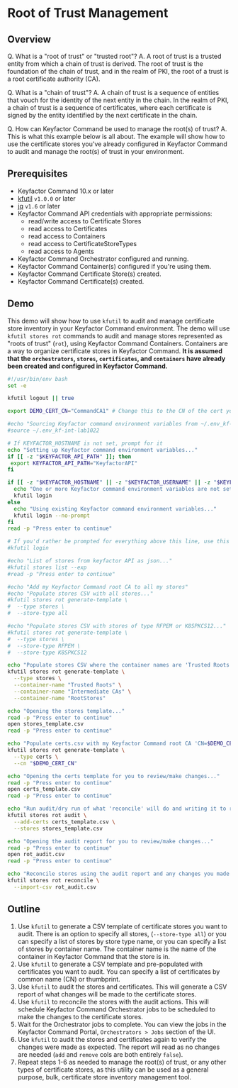 # Root of Trust Management

## Overview
Q. What is a "root of trust" or "trusted root"?
A. A root of trust is a trusted entity from which a chain of trust is derived. The root of trust is the foundation of 
the chain of trust, and in the realm of PKI, the root of a trust is a root certificate authority (CA).

Q. What is a "chain of trust"?
A. A chain of trust is a sequence of entities that vouch for the identity of the next entity in the chain. In the realm
of PKI, a chain of trust is a sequence of certificates, where each certificate is signed by the entity identified by the
next certificate in the chain.

Q. How can Keyfactor Command be used to manage the root(s) of trust?
A. This is what this example below is all about. The example will show how to use the certificate stores you've 
already configured in Keyfactor Command to audit and manage the root(s) of trust in your environment.

## Prerequisites
* Keyfactor Command 10.x or later
* [kfutil](https://github.com/Keyfactor/kfutil/releases) `v1.0.0` or later
* [jq](https://stedolan.github.io/jq/) `v1.6` or later
* Keyfactor Command API credentials with appropriate permissions:
  * read/write access to Certificate Stores
  * read access to Certificates
  * read access to Containers
  * read access to CertificateStoreTypes
  * read access to Agents
* Keyfactor Command Orchestrator configured and running.
* Keyfactor Command Container(s) configured if you're using them.
* Keyfactor Command Certificate Store(s) created.
* Keyfactor Command Certificate(s) created.

## Demo
This demo will show how to use `kfutil` to audit and manage certificate store inventory in your Keyfactor Command 
environment. The demo will use `kfutil stores rot` commands to audit and manage stores represented as "roots of trust" (`rot`), 
using Keyfactor Command Containers. Containers are a way to organize certificate stores in Keyfactor Command. **It is 
assumed that the `orchestrators`, `stores`, `certificates`, and `containers` have already been created and configured in 
Keyfactor Command.**
```bash
#!/usr/bin/env bash
set -e

kfutil logout || true

export DEMO_CERT_CN="CommandCA1" # Change this to the CN of the cert you want to add to all stores

#echo "Sourcing Keyfactor command environment variables from ~/.env_kf-int-lab1022..."
#source ~/.env_kf-int-lab1022

# If KEYFACTOR_HOSTNAME is not set, prompt for it
echo "Setting up Keyfactor command environment variables..."
if [[ -z "$KEYFACTOR_API_PATH" ]]; then
 export KEYFACTOR_API_PATH="KeyfactorAPI"
fi

if [[ -z "$KEYFACTOR_HOSTNAME" || -z "$KEYFACTOR_USERNAME" || -z "$KEYFACTOR_USERNAME" || -z "$KEYFACTOR_PASSWORD" || -z "$KEYFACTOR_DOMAIN" ]]; then
  echo "One or more Keyfactor command environment variables are not set, will use 'kfutil login' to prompt for them..."
  kfutil login
else
  echo "Using existing Keyfactor command environment variables..."
  kfutil login --no-prompt
fi
read -p "Press enter to continue"

# If you'd rather be prompted for everything above this line, use this instead:
#kfutil login

#echo "List of stores from keyfactor API as json..."
#kfutil stores list --exp
#read -p "Press enter to continue"

#echo "Add my Keyfactor Command root CA to all my stores"
#echo "Populate stores CSV with all stores..."
#kfutil stores rot generate-template \
#  --type stores \
#  --store-type all

#echo "Populate stores CSV with stores of type RFPEM or K8SPKCS12..."
#kfutil stores rot generate-template \
#  --type stores \
#  --store-type RFPEM \
#  --store-type K8SPKCS12

echo "Populate stores CSV where the container names are 'Trusted Roots', 'Intermediate CAs', or 'RootStores'..."
kfutil stores rot generate-template \
  --type stores \
  --container-name "Trusted Roots" \
  --container-name "Intermediate CAs" \
  --container-name "RootStores"

echo "Opening the stores template..."
read -p "Press enter to continue"
open stores_template.csv
read -p "Press enter to continue"

echo "Populate certs.csv with my Keyfactor Command root CA 'CN=$DEMO_CERT_CN'..."
kfutil stores rot generate-template \
  --type certs \
  --cn "$DEMO_CERT_CN"

echo "Opening the certs template for you to review/make changes..."
read -p "Press enter to continue"
open certs_template.csv
read -p "Press enter to continue"

echo "Run audit/dry run of what 'reconcile' will do and writing it to report file..."
kfutil stores rot audit \
  --add-certs certs_template.csv \
  --stores stores_template.csv

echo "Opening the audit report for you to review/make changes..."
read -p "Press enter to continue"
open rot_audit.csv
read -p "Press enter to continue"

echo "Reconcile stores using the audit report and any changes you made to it..."
kfutil stores rot reconcile \
  --import-csv rot_audit.csv
```

## Outline
1. Use `kfutil` to generate a CSV template of certificate stores you want to audit. There is an option to specify all stores,
   (`--store-type all`) or you can specify a list of stores by store type name, or you can specify a list of stores by 
container name. The container name is the name of the container in Keyfactor Command that the store is in. 
2. Use `kfutil` to generate a CSV template and pre-populated with certificates you want to audit. You can specify a list of 
certificates by common name (CN) or thumbprint. 
3. Use `kfutil` to audit the stores and certificates. This will generate a CSV report of what changes will be made to the
certificate stores.
4. Use `kfutil` to reconcile the stores with the audit actions. This will schedule Keyfactor Command Orchestrator jobs 
to be scheduled to make the changes to the certificate stores.
5. Wait for the Orchestrator jobs to complete. You can view the jobs in the Keyfactor Command Portal, `Orchestrators > Jobs` 
section of the UI.
6. Use `kfutil` to audit the stores and certificates again to verify the changes were made as expected. The report will
read as no changes are needed (`add` and `remove` cols are both entirely `false`).
7. Repeat steps 1-6 as needed to manage the root(s) of trust, or any other types of certificate stores, as this utility
can be used as a general purpose, bulk, certificate store inventory management tool.


